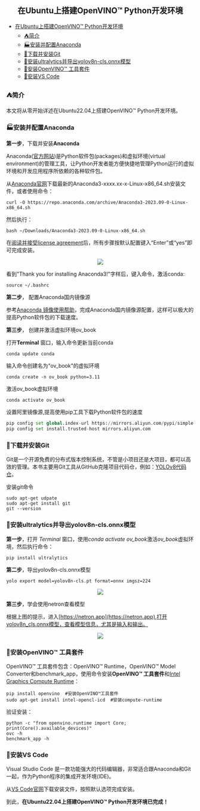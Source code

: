 ## <center>在Ubuntu上搭建OpenVINO™ Python开发环境</center>

- [在Ubuntu上搭建OpenVINO™ Python开发环境](#在ubuntu上搭建openvino-python开发环境)
  - [:tent:简介](#tent简介)
  - [:factory:安装并配置Anaconda](#factory安装并配置anaconda)
  - [:stars:下载并安装Git](#stars下载并安装git)
  - [:speedboat:安装ultralytics并导出yolov8n-cls.onnx模型](#speedboat安装ultralytics并导出yolov8n-clsonnx模型)
  - [:rocket:安装OpenVINO™ 工具套件](#rocket安装openvino-工具套件)
  - [:whale:安装VS Code](#whale安装vs-code)


### :tent:简介
本文将从零开始详述在Ubuntu22.04上搭建OpenVINO™ Python开发环境。

###  :factory:安装并配置Anaconda
**第一步**，下载并安装**Anaconda**

Anaconda([官方网站](https://www.anaconda.com/))是Python软件包(packages)和虚拟环境(virtual environment)的管理工具，让Python开发者能方便快捷地管理Python运行的虚拟环境和开发应用程序所依赖的各种软件包。

从[Anaconda官网](https://www.anaconda.com/download#downloads)下载最新的Anaconda3-xxxx.xx-x-Linux-x86_64.sh安装文件，或者使用命令：
```
curl -O https://repo.anaconda.com/archive/Anaconda3-2023.09-0-Linux-x86_64.sh
```

然后执行：
```
bash ~/Downloads/Anaconda3-2023.09-0-Linux-x86_64.sh
```
在[阅读并接受license agreement](https://docs.anaconda.com/free/anaconda/install/linux/)后，所有步骤按默认配置键入“Enter”或“yes”即可完成安装。


<div align=center><img src="../pic/anaconda_linux_installation.png"></div>

看到"Thank you for installing Anaconda3!"字样后，键入命令，激活conda:
```
source ~/.bashrc
```

**第二步**， 配置Anaconda国内镜像源

参考[Anaconda 镜像使用帮助](https://mirrors.tuna.tsinghua.edu.cn/help/anaconda/)，完成Anaconda国内镜像源配置，这样可以极大的提高Python软件包的下载速度。

**第三步**， 创建并激活虚拟环境ov_book

打开**Terminal** 窗口，输入命令更新当前conda
```
conda update conda
```
输入命令创建名为“ov_book"的虚拟环境
```
conda create -n ov_book python=3.11
```
激活ov_book虚拟环境
```
conda activate ov_book
```
设置阿里镜像源,提高使用pip工具下载Python软件包的速度
```python
pip config set global.index-url https://mirrors.aliyun.com/pypi/simple
pip config set install.trusted-host mirrors.aliyun.com
```

### :stars:下载并安装Git

Git是一个开源免费的分布式版本控制系统，不管是小项目还是大项目，都可以高效的管理。本书主要用Git工具从GitHub克隆项目代码仓，例如：[YOLOv8代码仓](https://github.com/ultralytics/ultralytics)。

安装git命令
```
sudo apt-get udpate
sudo apt-get install git
git --version
```

### :speedboat:安装ultralytics并导出yolov8n-cls.onnx模型

**第一步**，打开 *Terminal* 窗口，使用*conda activate ov_book*激活*ov_book*虚拟环境，然后执行命令：
```
pip install ultralytics
```

**第二步**，导出yolov8n-cls.onnx模型
```
yolo export model=yolov8n-cls.pt format=onnx imgsz=224
```
<div align=center><img src="../pic/export_yolov8n_cls.png"></div>

**第三步**，学会使用netron查看模型

根据上图的提示，进入[https://netron.app](https://netron.app),打开yolov8n_cls.onnx模型，查看模型信息，尤其是输入和输出。
<div align=center><img src="../pic/netron.png"></div>

### :rocket:安装OpenVINO™ 工具套件

OpenVINO™ 工具套件包含：OpenVINO™ Runtime，OpenVINO™ Model Converter和benchmark_app，使用命令安装**OpenVINO™ 工具套件**和[Intel Graphics Compute Runtime](https://github.com/intel/compute-runtime)：
```
pip install openvino  #安装OpenVINO™工具套件
sudo apt-get install intel-opencl-icd  #安装compute-runtime
```
验证安装：
```
python -c "from openvino.runtime import Core; print(Core().available_devices)"
ovc -h
benchmark_app -h
```

### :whale:安装VS Code

Visual Studio Code 是一款功能强大的代码编辑器，非常适合跟Anaconda和Git一起，作为Python程序的集成开发环境(IDE)。

从[VS Code官网](https://code.visualstudio.com/)下载安装文件，按照默认选项完成安装。

到此，**在Ubuntu22.04上搭建OpenVINO™ Python开发环境已完成！**



